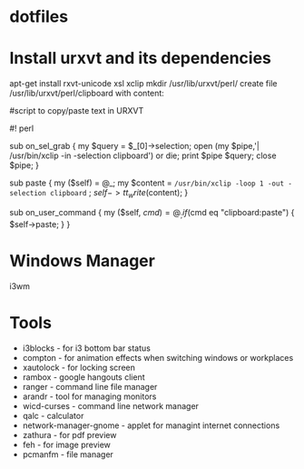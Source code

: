 # dotfiles

# Install urxvt and its dependencies

apt-get install rxvt-unicode xsl xclip
mkdir /usr/lib/urxvt/perl/
create file /usr/lib/urxvt/perl/clipboard with content:

#script to copy/paste text in URXVT

#! perl

sub on_sel_grab {
    my $query = $_[0]->selection;
    open (my $pipe,'| /usr/bin/xclip -in -selection clipboard') or die;
    print $pipe $query;
    close $pipe;
}

sub paste {
    my ($self) = @_;
    my $content = `/usr/bin/xclip -loop 1 -out -selection clipboard` ;
    $self->tt_write ($content);
}

sub on_user_command {
    my ($self, $cmd) = @_;
    if ($cmd eq "clipboard:paste") {
        $self->paste;
    }
}

# Windows Manager

i3wm

# Tools

* i3blocks - for i3 bottom bar status
* compton - for animation effects when switching windows or workplaces
* xautolock - for locking screen
* rambox - google hangouts client
* ranger - command line file manager
* arandr - tool for managing monitors
* wicd-curses - command line network manager
* qalc - calculator
* network-manager-gnome - applet for managint internet connections
* zathura - for pdf preview
* feh - for image preview
* pcmanfm - file manager
